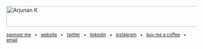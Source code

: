 <p align="left"><img src="https://readme-typing-svg.herokuapp.com?font=Kaushan+Script&size=40&duration=4500&color=ffffff&background=FFFFFF00&vCenter=true&width=650&height=55&lines=Open+Source+Contributor" alt="Arjunan K" width="620" height="55"></p>

<sub>[sponsor me](https://github.com/sponsors/arjunan-k) &nbsp; • &nbsp; 
     [website](https://github.com/arjunan-k) &nbsp; • &nbsp;
     [twitter](https://twitter.com/arjunan_k) &nbsp; • &nbsp; 
     [linkedin](https://www.linkedin.com/in/arjunan-k/) &nbsp; • &nbsp;
     [instagram](https://www.instagram.com/arjunan_k_/) &nbsp; • &nbsp;
     [buy me a coffee](https://www.buymeacoffee.com/arjunank) &nbsp; • &nbsp;
     [email](mailto:arjunank680620@gmail.com)</sub>
